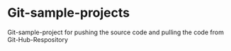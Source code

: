 # Git-sample-projects
Git-sample-project for pushing the source code and pulling the code from Git-Hub-Respository
